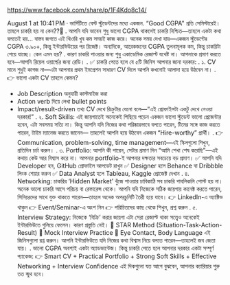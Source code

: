 https://www.facebook.com/share/p/1F4Kdo8c14/

August 1 at 10:41 PM
 ·
ভার্সিটিতে বেস্ট স্টুডেন্টদের মধ্যে একজন. “Good CGPA" প্রতি সেমিস্টারেই। তাহলে চাকরি হয় না কেন??🤔
.
আপনি যদি ভাবেন শুধু ভালো CGPA থাকলেই চাকরি নিশ্চিত—তাহলে একটা কথা বলতেই হয়...
বাস্তব জগতে এই থিওরি খুব কম সময়ই কাজ করে।
অনেক সময় দেখা যায়—একজন স্টুডেন্টের CGPA ৩.৯০+, কিন্তু ইন্টারভিউয়ের পর রিজেক্ট।
অন্যদিকে, আরেকজনের CGPA তুলনামূলক কম, কিন্তু চাকরিটা পেয়ে যাচ্ছে।
কেন এমন হয়?
.
কারণ চাকরি পাওয়ার জন্য শুধু একাডেমিক রেজাল্ট যথেষ্ট না।
আপনাকে প্রমাণ করতে হবে—আপনি রিয়েল ওয়ার্ল্ডের জন্য রেডি।
.
✅ চাকরি পেতে হলে যে ৫টি জিনিস আপনার জানা দরকার:
.
১. CV মানে শুধুই কাগজ না—এটা আপনার প্রথম ইমপ্রেশন
সাধারণ CV দিলে আপনি কখনোই আলাদা হয়ে উঠবেন না।
.
👉 ভালো একটা CV তাহলে কেমন?
- Job Description অনুযায়ী কাস্টমাইজ করা
- Action verb দিয়ে লেখা bullet points
- Impact/result-driven তথ্য
CV দেখে রিক্রুটার যেনো বলে—“এই প্রোফাইলটা একটু দেখে নেওয়া দরকার!”
.
২. Soft Skills: এই জায়গাতেই অনেকেই পিছিয়ে পড়েন 
একজন ভালো স্টুডেন্ট ভালো প্রেজেন্টার হবেন, এটা সবসময় সত্যি না।
কিন্তু আপনি যদি নিজের কথা পরিষ্কারভাবে বলতে পারেন, টিমের সঙ্গে কাজ করতে পারেন, টাইম ম্যানেজ করতে জানেন—
তাহলেই আপনি হয়ে উঠবেন একজন “Hire-worthy” প্রার্থী।
.
👉 Communication, problem-solving, time management—এই স্কিলগুলো শিখুন, প্রতিদিন চর্চা করুন।
.
৩. Portfolio: আপনি কী পারেন, সেটার প্রমাণ দিন
“আমি শেখা শেষ করেছি”—এই কথায় কেউ আর বিশ্বাস করে না।
আপনার portfolio-ই আপনার দক্ষতার সবচেয়ে বড় প্রমাণ।
✅ আপনি যদি Developer হন, GitHub প্রোফাইল আপডেট রাখুন
✅ Designer হলে Behance বা Dribbble লিংক শেয়ার করুন
✅ Data Analyst হলে Tableau, Kaggle প্রোজেক্ট দেখান
.
৪. Networking: চাকরির ‘Hidden Market’ খুঁজে পাওয়ার চাবিকাঠি
সব চাকরি পাবলিকলি পোস্ট হয় না।
অনেক ভালো চাকরি আসে পরিচয় বা রেফারেন্স থেকে।
আপনি যদি নিজেকে সঠিক জায়গায় কানেক্ট করতে পারেন, সিনিয়রদের সাথে যুক্ত থাকতে পারেন—তাহলে অনেক অপরচুনিটি তৈরী হয়ে যাবে।
👉 LinkedIn-এ অ্যাক্টিভ থাকুন
👉 Event/Seminar-এ অংশ নিন
👉 পরিচিতদের কাছ থেকে শিখুন, প্রশ্ন করুন
.
৫. Interview Strategy: নিজেকে ‘বিক্রি’ করার জায়গা এটা
সেরা রেজাল্ট থাকা সত্ত্বেও অনেকেই ইন্টারভিউতে গুলিয়ে ফেলেন।
কারণ প্রস্তুতি নেই।
📌 STAR Method (Situation-Task-Action-Result)
📌 Mock Interview Practice
📌 Eye Contact, Body Language
এই জিনিসগুলো রপ্ত করুন।
আপনি ইন্টারভিউতে যদি নিজের কথা বিশ্বাস নিয়ে বলতে পারেন—তাহলেই জব জেতা যায়।
.
ভালো CGPA অবশ্যই একটা অ্যাডভান্টেজ।
কিন্তু চাকরি পেতে হলে আপনার দরকার একটা সম্পূর্ণ প্যাকেজ:
👉 Smart CV + Practical Portfolio + Strong Soft Skills + Effective Networking + Interview Confidence
এই দিকগুলো যত আগে বুঝবেন, আপনার ক্যারিয়ার শুরু তত স্মুথ হবে।